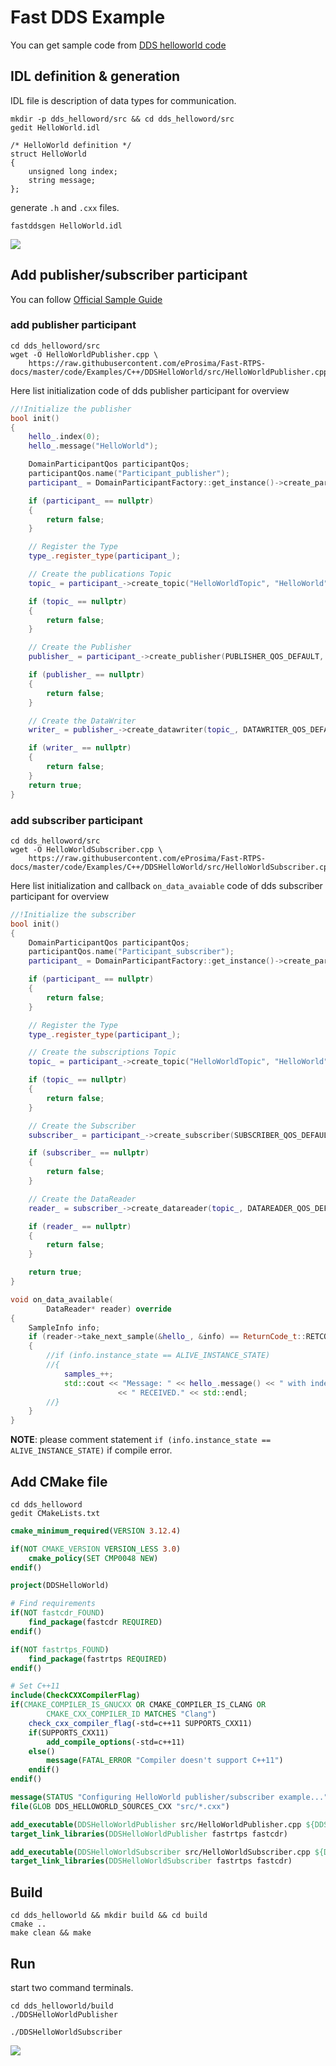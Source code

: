 # Fast DDS Example

You can get sample code from [DDS helloworld code](../code/dds_helloword)

## IDL definition & generation

IDL file is description of data types for communication.

```
mkdir -p dds_helloword/src && cd dds_helloword/src
gedit HelloWorld.idl
```

```idl
/* HelloWorld definition */
struct HelloWorld
{
    unsigned long index;
    string message;
};
```

generate `.h` and `.cxx` files.

```shell
fastddsgen HelloWorld.idl
```
![](./img/sample_idl_generation.png)

## Add publisher/subscriber participant

You can follow [Official Sample Guide](https://fast-dds.docs.eprosima.com/en/latest/fastdds/getting_started/simple_app/simple_app.html)

### add publisher participant

```shell
cd dds_helloword/src
wget -O HelloWorldPublisher.cpp \
    https://raw.githubusercontent.com/eProsima/Fast-RTPS-docs/master/code/Examples/C++/DDSHelloWorld/src/HelloWorldPublisher.cpp
```

Here list initialization code of dds publisher participant for overview

```c++
//!Initialize the publisher
bool init()
{
    hello_.index(0);
    hello_.message("HelloWorld");

    DomainParticipantQos participantQos;
    participantQos.name("Participant_publisher");
    participant_ = DomainParticipantFactory::get_instance()->create_participant(0, participantQos);

    if (participant_ == nullptr)
    {
        return false;
    }

    // Register the Type
    type_.register_type(participant_);

    // Create the publications Topic
    topic_ = participant_->create_topic("HelloWorldTopic", "HelloWorld", TOPIC_QOS_DEFAULT);

    if (topic_ == nullptr)
    {
        return false;
    }

    // Create the Publisher
    publisher_ = participant_->create_publisher(PUBLISHER_QOS_DEFAULT, nullptr);

    if (publisher_ == nullptr)
    {
        return false;
    }

    // Create the DataWriter
    writer_ = publisher_->create_datawriter(topic_, DATAWRITER_QOS_DEFAULT, &listener_);

    if (writer_ == nullptr)
    {
        return false;
    }
    return true;
}
```

### add subscriber participant

```shell
cd dds_helloword/src
wget -O HelloWorldSubscriber.cpp \
    https://raw.githubusercontent.com/eProsima/Fast-RTPS-docs/master/code/Examples/C++/DDSHelloWorld/src/HelloWorldSubscriber.cpp
```

Here list initialization and callback `on_data_avaiable` code of dds subscriber participant for overview

```c++
//!Initialize the subscriber
bool init()
{
    DomainParticipantQos participantQos;
    participantQos.name("Participant_subscriber");
    participant_ = DomainParticipantFactory::get_instance()->create_participant(0, participantQos);

    if (participant_ == nullptr)
    {
        return false;
    }

    // Register the Type
    type_.register_type(participant_);

    // Create the subscriptions Topic
    topic_ = participant_->create_topic("HelloWorldTopic", "HelloWorld", TOPIC_QOS_DEFAULT);

    if (topic_ == nullptr)
    {
        return false;
    }

    // Create the Subscriber
    subscriber_ = participant_->create_subscriber(SUBSCRIBER_QOS_DEFAULT, nullptr);

    if (subscriber_ == nullptr)
    {
        return false;
    }

    // Create the DataReader
    reader_ = subscriber_->create_datareader(topic_, DATAREADER_QOS_DEFAULT, &listener_);

    if (reader_ == nullptr)
    {
        return false;
    }

    return true;
}
```

```c++
void on_data_available(
        DataReader* reader) override
{
    SampleInfo info;
    if (reader->take_next_sample(&hello_, &info) == ReturnCode_t::RETCODE_OK)
    {
        //if (info.instance_state == ALIVE_INSTANCE_STATE)
        //{
            samples_++;
            std::cout << "Message: " << hello_.message() << " with index: " << hello_.index()
                        << " RECEIVED." << std::endl;
        //}
    }
}
```

**NOTE**: please comment statement `if (info.instance_state == ALIVE_INSTANCE_STATE)` if compile error.

## Add CMake file

```shell
cd dds_helloword
gedit CMakeLists.txt
```

```cmake
cmake_minimum_required(VERSION 3.12.4)

if(NOT CMAKE_VERSION VERSION_LESS 3.0)
    cmake_policy(SET CMP0048 NEW)
endif()

project(DDSHelloWorld)

# Find requirements
if(NOT fastcdr_FOUND)
    find_package(fastcdr REQUIRED)
endif()

if(NOT fastrtps_FOUND)
    find_package(fastrtps REQUIRED)
endif()

# Set C++11
include(CheckCXXCompilerFlag)
if(CMAKE_COMPILER_IS_GNUCXX OR CMAKE_COMPILER_IS_CLANG OR
        CMAKE_CXX_COMPILER_ID MATCHES "Clang")
    check_cxx_compiler_flag(-std=c++11 SUPPORTS_CXX11)
    if(SUPPORTS_CXX11)
        add_compile_options(-std=c++11)
    else()
        message(FATAL_ERROR "Compiler doesn't support C++11")
    endif()
endif()

message(STATUS "Configuring HelloWorld publisher/subscriber example...")
file(GLOB DDS_HELLOWORLD_SOURCES_CXX "src/*.cxx")

add_executable(DDSHelloWorldPublisher src/HelloWorldPublisher.cpp ${DDS_HELLOWORLD_SOURCES_CXX})
target_link_libraries(DDSHelloWorldPublisher fastrtps fastcdr)

add_executable(DDSHelloWorldSubscriber src/HelloWorldSubscriber.cpp ${DDS_HELLOWORLD_SOURCES_CXX})
target_link_libraries(DDSHelloWorldSubscriber fastrtps fastcdr)

```

## Build

```shell
cd dds_helloworld && mkdir build && cd build
cmake ..
make clean && make
```

## Run

start two command terminals.

```shell
cd dds_helloworld/build
./DDSHelloWorldPublisher

./DDSHelloWorldSubscriber
```

![](./img/sample_result.png)